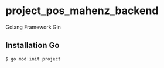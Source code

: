 # project_pos_mahenz_backend

Golang Framework Gin

## Installation Go

```bash
$ go mod init project
```

